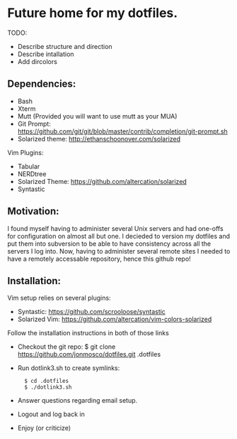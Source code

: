 Future home for my dotfiles.
===============================================================================

TODO:
- Describe structure and direction
- Describe intallation
- Add dircolors 

Dependencies:
-------------------------------------------------------------------------------
- Bash
- Xterm
- Mutt (Provided you will want to use mutt as your MUA)
- Git Prompt: https://github.com/git/git/blob/master/contrib/completion/git-prompt.sh
- Solarized theme: http://ethanschoonover.com/solarized

Vim Plugins:
- Tabular
- NERDtree
- Solarized Theme: https://github.com/altercation/solarized
- Syntastic

Motivation:
-------------------------------------------------------------------------------

I found myself having to administer several Unix servers and had one-offs for 
configuration on almost all but one.  I decieded to version my dotfiles and 
put them into subversion to be able to have consistency across all the servers
I log into.  Now, having to administer several remote sites I needed to have a 
remotely accessable repository, hence this github repo!  

Installation:
-------------------------------------------------------------------------------
Vim setup relies on several plugins:
- Syntastic: https://github.com/scrooloose/syntastic
- Solarized Vim: https://github.com/altercation/vim-colors-solarized

Follow the installation instructions in both of those links

- Checkout the git repo: $ git clone https://github.com/jonmosco/dotfiles.git .dotfiles
- Run dotlink3.sh to create symlinks: 

        $ cd .dotfiles 
        $ ./dotlink3.sh

- Answer questions regarding email setup.
- Logout and log back in
- Enjoy (or criticize) 
